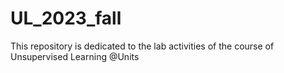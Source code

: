 # UL_2023_fall
This repository is dedicated to the lab activities of the course of Unsupervised Learning @Units
